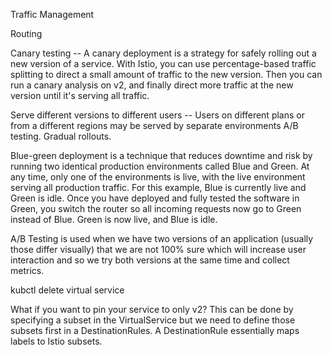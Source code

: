 Traffic Management

Routing

Canary testing -- 
A canary deployment is a strategy for safely rolling out a new version of a service. With Istio, you can use percentage-based traffic splitting to direct a small amount of traffic to the new version. Then you can run a canary analysis on v2, and finally direct more traffic at the new version until it's serving all traffic.



Serve different versions to different users -- Users on different plans or from a different regions may be served by separate environments
A/B testing.
Gradual rollouts.

Blue-green deployment is a technique that reduces downtime and risk by running two identical production environments called Blue and Green. At any time, only one of the environments is live, with the live environment serving all production traffic. For this example, Blue is currently live and Green is idle.
Once you have deployed and fully tested the software in Green, you switch the router so all incoming requests now go to Green instead of Blue. Green is now live, and Blue is idle.

A/B Testing is used when we have two versions of an application (usually those differ visually) that we are not 100% sure which will increase user interaction and so we try both versions at the same time and collect metrics.

kubctl delete virtual service

What if you want to pin your service to only v2? This can be done by specifying a subset in the VirtualService but we need to define those subsets first in a DestinationRules. A DestinationRule essentially maps labels to Istio subsets.

